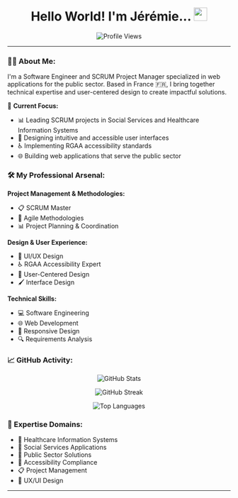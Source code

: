 <div align="center">
  <h1>
    Hello World! I'm Jérémie... 
    <img src="https://media.giphy.com/media/hvRJCLFzcasrR4ia7z/giphy.gif" width="30px"/>
  </h1>
  
  ![Profile Views](https://komarev.com/ghpvc/?username=jeremieconte&style=flat-square&color=blue)
</div>

---

### 👨‍💻 About Me:

I'm a Software Engineer and SCRUM Project Manager specialized in web applications for the public sector. Based in France 🇫🇷, I bring together technical expertise and user-centered design to create impactful solutions.

🎯 **Current Focus:**
- 📊 Leading SCRUM projects in Social Services and Healthcare Information Systems
- 🎨 Designing intuitive and accessible user interfaces
- ♿ Implementing RGAA accessibility standards
- 🌐 Building web applications that serve the public sector

### 🛠️ My Professional Arsenal:

**Project Management & Methodologies:**
- 📋 SCRUM Master
- 🔄 Agile Methodologies
- 📊 Project Planning & Coordination

**Design & User Experience:**
- 🎨 UI/UX Design
- ♿ RGAA Accessibility Expert
- 🎯 User-Centered Design
- 🖌️ Interface Design

**Technical Skills:**
- 💻 Software Engineering
- 🌐 Web Development
- 📱 Responsive Design
- 🔍 Requirements Analysis

### 📈 GitHub Activity:

<div align="center">

![GitHub Stats](https://github-readme-stats.vercel.app/api?username=jeremieconte&show_icons=true&theme=radical&include_all_commits=true&count_private=true)

![GitHub Streak](https://github-readme-streak-stats.herokuapp.com/?user=jeremieconte&theme=radical)

![Top Languages](https://github-readme-stats.vercel.app/api/top-langs/?username=jeremieconte&layout=compact&theme=radical)

</div>

### 🌟 Expertise Domains:

- 🏥 Healthcare Information Systems
- 👥 Social Services Applications
- 🤝 Public Sector Solutions
- 🔐 Accessibility Compliance
- 📋 Project Management
- 🎨 UX/UI Design


---
